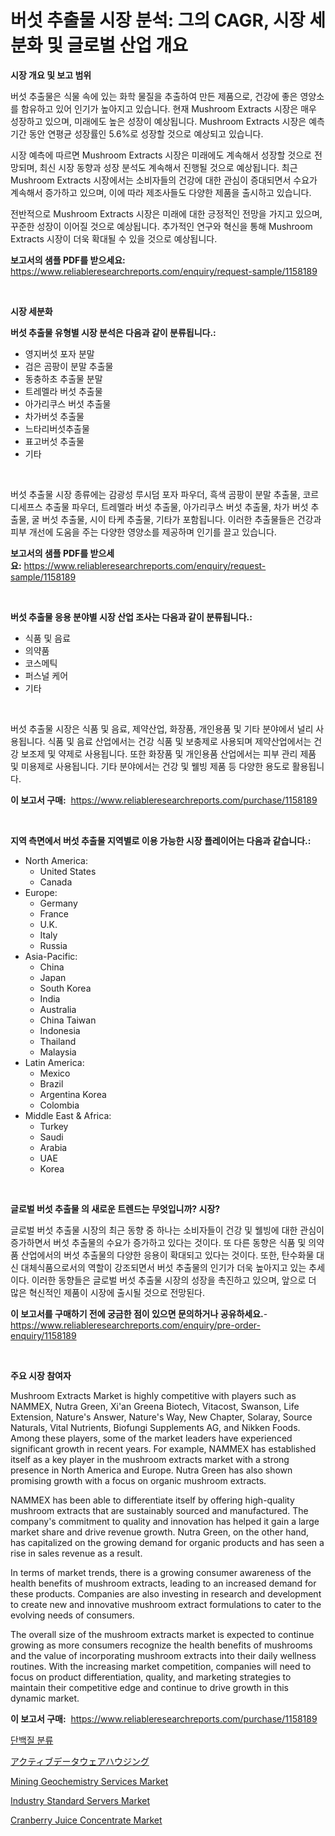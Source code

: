 <p><h1>버섯 추출물 시장 분석: 그의 CAGR, 시장 세분화 및 글로벌 산업 개요</h1></p><p><strong>시장 개요 및 보고 범위</strong></p>
<p><p>버섯 추출물은 식물 속에 있는 화학 물질을 추출하여 만든 제품으로, 건강에 좋은 영양소를 함유하고 있어 인기가 높아지고 있습니다. 현재 Mushroom Extracts 시장은 매우 성장하고 있으며, 미래에도 높은 성장이 예상됩니다. Mushroom Extracts 시장은 예측 기간 동안 연평균 성장률인 5.6%로 성장할 것으로 예상되고 있습니다.</p><p>시장 예측에 따르면 Mushroom Extracts 시장은 미래에도 계속해서 성장할 것으로 전망되며, 최신 시장 동향과 성장 분석도 계속해서 진행될 것으로 예상됩니다. 최근 Mushroom Extracts 시장에서는 소비자들의 건강에 대한 관심이 증대되면서 수요가 계속해서 증가하고 있으며, 이에 따라 제조사들도 다양한 제품을 출시하고 있습니다.</p><p>전반적으로 Mushroom Extracts 시장은 미래에 대한 긍정적인 전망을 가지고 있으며, 꾸준한 성장이 이어질 것으로 예상됩니다. 추가적인 연구와 혁신을 통해 Mushroom Extracts 시장이 더욱 확대될 수 있을 것으로 예상됩니다.</p></p>
<p><strong>보고서의 샘플 PDF를 받으세요:</strong> <a href="https://www.reliableresearchreports.com/enquiry/request-sample/1158189">https://www.reliableresearchreports.com/enquiry/request-sample/1158189</a></p>
<p>&nbsp;</p>
<p><strong>시장 세분화</strong></p>
<p><strong>버섯 추출물 유형별 시장 분석은 다음과 같이 분류됩니다.:</strong></p>
<p><ul><li>영지버섯 포자 분말</li><li>검은 곰팡이 분말 추출물</li><li>동충하초 추출물 분말</li><li>트레멜라 버섯 추출물</li><li>아가리쿠스 버섯 추출물</li><li>차가버섯 추출물</li><li>느타리버섯추출물</li><li>표고버섯 추출물</li><li>기타</li></ul></p>
<p>&nbsp;</p>
<p><p>버섯 추출물 시장 종류에는 감광성 루시덤 포자 파우더, 흑색 곰팡이 분말 추출물, 코르디세프스 추출물 파우더, 트레멜라 버섯 추출물, 아가리쿠스 버섯 추출물, 차가 버섯 추출물, 굴 버섯 추출물, 시이 타케 추출물, 기타가 포함됩니다. 이러한 추출물들은 건강과 피부 개선에 도움을 주는 다양한 영양소를 제공하며 인기를 끌고 있습니다.</p></p>
<p><strong>보고서의 샘플 PDF를 받으세요:</strong>&nbsp;<a href="https://www.reliableresearchreports.com/enquiry/request-sample/1158189">https://www.reliableresearchreports.com/enquiry/request-sample/1158189</a></p>
<p>&nbsp;</p>
<p><strong> 버섯 추출물 응용 분야별 시장 산업 조사는 다음과 같이 분류됩니다.:</strong></p>
<p><ul><li>식품 및 음료</li><li>의약품</li><li>코스메틱</li><li>퍼스널 케어</li><li>기타</li></ul></p>
<p>&nbsp;</p>
<p><p>버섯 추출물 시장은 식품 및 음료, 제약산업, 화장품, 개인용품 및 기타 분야에서 널리 사용됩니다. 식품 및 음료 산업에서는 건강 식품 및 보충제로 사용되며 제약산업에서는 건강 보조제 및 약제로 사용됩니다. 또한 화장품 및 개인용품 산업에서는 피부 관리 제품 및 미용제로 사용됩니다. 기타 분야에서는 건강 및 웰빙 제품 등 다양한 용도로 활용됩니다.</p></p>
<p><strong>이 보고서 구매:</strong>&nbsp; <a href="https://www.reliableresearchreports.com/purchase/1158189">https://www.reliableresearchreports.com/purchase/1158189</a></p>
<p>&nbsp;</p>
<p><strong>지역 측면에서 버섯 추출물 지역별로 이용 가능한 시장 플레이어는 다음과 같습니다.:</strong></p>
<p><ul>
    <li>
        North America:
        <ul>
            <li>United States</li>
            <li>Canada</li>
        </ul>
    </li>
    <li>
        Europe:
        <ul>
            <li>Germany</li>
            <li>France</li>
            <li>U.K.</li>
            <li>Italy</li>
            <li>Russia</li>
        </ul>
    </li>
    <li>
        Asia-Pacific:
        <ul>
            <li>China</li>
            <li>Japan</li>
            <li>South Korea</li>
            <li>India</li>
            <li>Australia</li>
            <li>China Taiwan</li>
            <li>Indonesia</li>
            <li>Thailand</li>
            <li>Malaysia</li>
        </ul>
    </li>
    <li>
        Latin America:
        <ul>
            <li>Mexico</li>
            <li>Brazil</li>
            <li>Argentina Korea</li>
            <li>Colombia</li>
        </ul>
    </li>
    <li>
        Middle East & Africa:
        <ul>
            <li>Turkey</li>
            <li>Saudi</li>
            <li>Arabia</li>
            <li>UAE</li>
            <li>Korea</li>
        </ul>
    </li>
    </ul></p>
<p>&nbsp;</p>
<p><strong>글로벌 버섯 추출물 의 새로운 트렌드는 무엇입니까? 시장?</strong></p>
<p><p>글로벌 버섯 추출물 시장의 최근 동향 중 하나는 소비자들이 건강 및 웰빙에 대한 관심이 증가하면서 버섯 추출물의 수요가 증가하고 있다는 것이다. 또 다른 동향은 식품 및 의약품 산업에서의 버섯 추출물의 다양한 응용이 확대되고 있다는 것이다. 또한, 탄수화물 대신 대체식품으로서의 역할이 강조되면서 버섯 추출물의 인기가 더욱 높아지고 있는 추세이다. 이러한 동향들은 글로벌 버섯 추출물 시장의 성장을 촉진하고 있으며, 앞으로 더 많은 혁신적인 제품이 시장에 출시될 것으로 전망된다.</p></p>
<p><strong>이 보고서를 구매하기 전에 궁금한 점이 있으면 문의하거나 공유하세요.</strong>- <a href="https://www.reliableresearchreports.com/enquiry/pre-order-enquiry/1158189">https://www.reliableresearchreports.com/enquiry/pre-order-enquiry/1158189</a></p>
<p>&nbsp;</p>
<p><strong>주요 시장 참여자</strong></p>
<p><p>Mushroom Extracts Market is highly competitive with players such as NAMMEX, Nutra Green, Xi'an Greena Biotech, Vitacost, Swanson, Life Extension, Nature's Answer, Nature's Way, New Chapter, Solaray, Source Naturals, Vital Nutrients, Biofungi Supplements AG, and Nikken Foods. Among these players, some of the market leaders have experienced significant growth in recent years. For example, NAMMEX has established itself as a key player in the mushroom extracts market with a strong presence in North America and Europe. Nutra Green has also shown promising growth with a focus on organic mushroom extracts.</p><p>NAMMEX has been able to differentiate itself by offering high-quality mushroom extracts that are sustainably sourced and manufactured. The company's commitment to quality and innovation has helped it gain a large market share and drive revenue growth. Nutra Green, on the other hand, has capitalized on the growing demand for organic products and has seen a rise in sales revenue as a result.</p><p>In terms of market trends, there is a growing consumer awareness of the health benefits of mushroom extracts, leading to an increased demand for these products. Companies are also investing in research and development to create new and innovative mushroom extract formulations to cater to the evolving needs of consumers.</p><p>The overall size of the mushroom extracts market is expected to continue growing as more consumers recognize the health benefits of mushrooms and the value of incorporating mushroom extracts into their daily wellness routines. With the increasing market competition, companies will need to focus on product differentiation, quality, and marketing strategies to maintain their competitive edge and continue to drive growth in this dynamic market.</p></p>
<p><strong>이 보고서 구매:</strong>&nbsp;&nbsp;<a href="https://www.reliableresearchreports.com/purchase/1158189">https://www.reliableresearchreports.com/purchase/1158189</a></p>
<p><p><a href="https://github.com/vsckjg50460/Market-Research-Report-List-1/blob/main/3426638191197.md">단백질 분류</a></p><p><a href="https://github.com/wkuactfdzwizk06/Market-Research-Report-List-1/blob/main/9063894191351.md">アクティブデータウェアハウジング</a></p><p><a href="https://view.publitas.com/reportprime-1/mining-geochemistry-services-market-size-growth-and-forecast-from-2023-2030/">Mining Geochemistry Services Market</a></p><p><a href="https://issuu.com/reportprime-2/docs/industry-standard-servers-market-size-2030.pptx">Industry Standard Servers Market</a></p><p><a href="https://view.publitas.com/reportprime-1/cranberry-juice-concentrate-market-size-and-examines-its-market-scope-with-a-primary-focus-on-growth-opportunities-and-forecasted-trends-spanning-from-2024-to-2031/">Cranberry Juice Concentrate Market</a></p></p>
